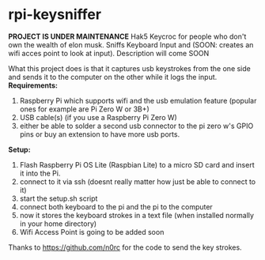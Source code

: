 # rpi-keysniffer
**PROJECT IS UNDER MAINTENANCE**
Hak5 Keycroc for people who don't own the wealth of elon musk. Sniffs Keyboard Input and (SOON: creates an wifi acces point to look at input).
Description will come SOON

What this project does is that it captures usb keystrokes from the one side and sends it to the computer on the other while it logs the input.
**Requirements:**
1. Raspberry Pi which supports wifi and the usb emulation feature (popular ones for example are Pi Zero W or 3B+)
2. USB cable(s)
(if you use a Raspberry Pi Zero W)
3. either be able to solder a second usb connector to the pi zero w's GPIO pins or buy an extension to have more usb ports. 


**Setup:**
1. Flash Raspberry Pi OS Lite (Raspbian Lite) to a micro SD card and insert it into the Pi.
2. connect to it via ssh (doesnt really matter how just be able to connect to it)
3. start the setup.sh script
4. connect both keyboard to the pi and the pi to the computer
5. now it stores the keyboard strokes in a text file (when installed normally in your home directory)
6. Wifi Access Point is going to be added soon

Thanks to https://github.com/n0rc for the code to send the key strokes.
